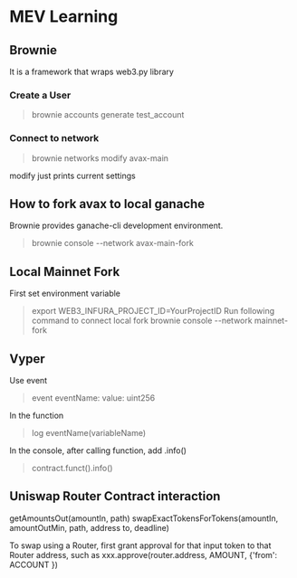 # MEV Learning

## Brownie
It is a framework that wraps web3.py library

### Create a User
> brownie accounts generate test_account

### Connect to network
> brownie networks modify avax-main

modify just prints current settings

## How to fork avax to local ganache
Brownie provides ganache-cli development environment.
> brownie console --network avax-main-fork

## Local Mainnet Fork
First set environment variable 
> export WEB3_INFURA_PROJECT_ID=YourProjectID
Run following command to connect local fork
> brownie console --network mainnet-fork

## Vyper
Use event
> event eventName:
>   value: uint256

In the function
> log eventName(variableName)

In the console, after calling function, add .info()
> contract.funct().info()

## Uniswap Router Contract interaction 
getAmountsOut(amountIn, path)
swapExactTokensForTokens(amountIn, amountOutMin, path, address to, deadline)

To swap using a Router, first grant approval for that input token to that Router address, such as 
xxx.approve(router.address, AMOUNT, {'from': ACCOUNT })